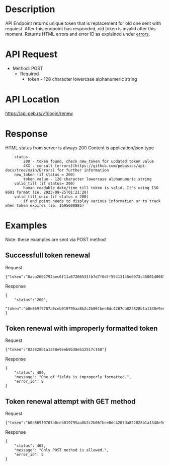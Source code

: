 # Description
API Endpoint returns unique token that is replacement for old one sent with requiest. After this endpoint has responded, old token is invalid after this moment. Returns HTML errors and error ID as explained under [errors](https://github.com/pebasics/api-docs/tree/main/Errors).

# API Request
- Method: POST
    - Required
        - token - 128 character lowercase alphanumeric string

# API Location
https://api.peb.rs/v1/login/renew

# Response
HTML status from server is always 200
Content is application/json type
```
    status
        200 - token found, check new_token for updated token value
        4XX - consult [errors](https://github.com/pebasics/api-docs/tree/main/Errors) for further information
    new_token (if status = 200)
        token value - 128 character lowercase alphanumeric string
    valid_till (if status= 200)
        human readable date/time till token is valid. It's using ISO 8601 format (ie. 2023‐09‐25T01:21:20)
    valid_till_unix (if status = 200)
        if end point needs to display various information or to track when token expires (ie. 1695600885)
```

# Examples
Note: these examples are sent via POST method

## Successfull token renewal
Request
```
{"token":"8aca2602792aec6f11a67206531fb7d7f0dff59413145e6973c45001d0087b42d11bc645413aeff63a42391a39145a591a92200d560195e53b478584fdae231a"}
```

Response
```
{
    "status":"200",
    "token":"b0e869f9707a0ceb019795aa8b2c2b06fbee8dc4207da822828b1a1348e9eeb9b38eb12517c150cbce3cd653c09d3314c7dfbf53a54358b97f1d4c0f6b68103f"
}
```

## Token renewal with improperly formatted token
Request
```
{"token":"822828b1a1348e9eeb9b38eb12517c150"}
```

Response
```
{
    "status": 400,
    "message": "One of fields is improperly formatted.",
    "error_id": 8
}
```

## Token renewal attempt with GET method
Request
```
{"token":"b0e869f9707a0ceb019795aa8b2c2b06fbee8dc4207da822828b1a1348e9eeb9b38eb12517c150cbce3cd653c09d3314c7dfbf53a54358b97f1d4c0f6b68103f"}
```

Response
```
{
    "status": 405,
    "message": "Only POST method is allowed.",
    "error_id": 5
}
```
